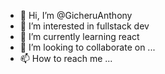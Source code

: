 - 👋 Hi, I’m @GicheruAnthony
- 👀 I’m interested in fullstack dev
- 🌱 I’m currently learning react
- 💞️ I’m looking to collaborate on ...
- 📫 How to reach me ...

<!---
GicheruAnthony/GicheruAnthony is a ✨ special ✨ repository because its `README.md` (this file) appears on your GitHub profile.
You can click the Preview link to take a look at your changes.
--->
